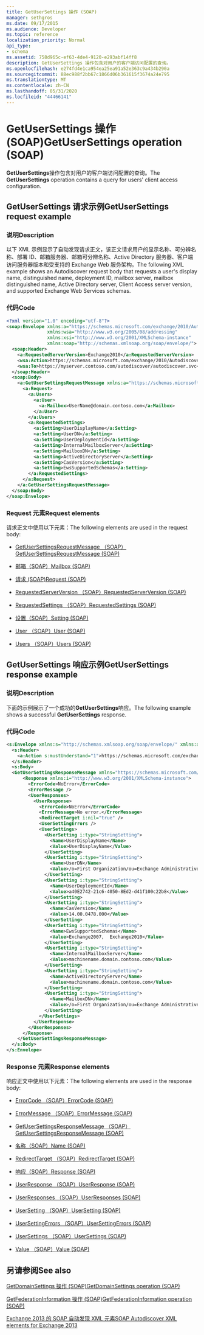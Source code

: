 ```yaml
---
title: GetUserSettings 操作 (SOAP)
manager: sethgros
ms.date: 09/17/2015
ms.audience: Developer
ms.topic: reference
localization_priority: Normal
api_type:
- schema
ms.assetid: 758d965c-ef63-4de4-9120-e293abf14ff8
description: GetUserSettings 操作包含对用户的客户端访问配置的查询。
ms.openlocfilehash: e274fd4e1ca954ea25ea91a52e363c9a434b290a
ms.sourcegitcommit: 88ec988f2bb67c1866d06b361615f3674a24e795
ms.translationtype: MT
ms.contentlocale: zh-CN
ms.lasthandoff: 05/31/2020
ms.locfileid: "44466141"
---
```

# <a name="getusersettings-operation-soap"></a><span data-ttu-id="9013c-103">GetUserSettings 操作 (SOAP)</span><span class="sxs-lookup"><span data-stu-id="9013c-103">GetUserSettings operation (SOAP)</span></span>

<span data-ttu-id="9013c-104">**GetUserSettings**操作包含对用户的客户端访问配置的查询。</span><span class="sxs-lookup"><span data-stu-id="9013c-104">The **GetUserSettings** operation contains a query for users' client access configuration.</span></span> 
  
## <a name="getusersettings-request-example"></a><span data-ttu-id="9013c-105">GetUserSettings 请求示例</span><span class="sxs-lookup"><span data-stu-id="9013c-105">GetUserSettings request example</span></span>

### <a name="description"></a><span data-ttu-id="9013c-106">说明</span><span class="sxs-lookup"><span data-stu-id="9013c-106">Description</span></span>

<span data-ttu-id="9013c-107">以下 XML 示例显示了自动发现请求正文，该正文请求用户的显示名称、可分辨名称、部署 ID、邮箱服务器、邮箱可分辨名称、Active Directory 服务器、客户端访问服务器版本和受支持的 Exchange Web 服务架构。</span><span class="sxs-lookup"><span data-stu-id="9013c-107">The following XML example shows an Autodiscover request body that requests a user's display name, distinguished name, deployment ID, mailbox server, mailbox distinguished name, Active Directory server, Client Access server version, and supported Exchange Web Services schemas.</span></span>
  
### <a name="code"></a><span data-ttu-id="9013c-108">代码</span><span class="sxs-lookup"><span data-stu-id="9013c-108">Code</span></span>

```XML
<?xml version="1.0" encoding="utf-8"?>
<soap:Envelope xmlns:a="https://schemas.microsoft.com/exchange/2010/Autodiscover"      
               xmlns:wsa="http://www.w3.org/2005/08/addressing" 
               xmlns:xsi="http://www.w3.org/2001/XMLSchema-instance"      
               xmlns:soap="http://schemas.xmlsoap.org/soap/envelope/">
  <soap:Header>
    <a:RequestedServerVersion>Exchange2010</a:RequestedServerVersion>
    <wsa:Action>https://schemas.microsoft.com/exchange/2010/Autodiscover/Autodiscover/GetUserSettings</wsa:Action>
    <wsa:To>https://myserver.contoso.com/autodiscover/autodiscover.svc</wsa:To>
  </soap:Header>
  <soap:Body>
    <a:GetUserSettingsRequestMessage xmlns:a="https://schemas.microsoft.com/exchange/2010/Autodiscover">
      <a:Request>
        <a:Users>
          <a:User>
            <a:Mailbox>UserName@domain.contoso.com</a:Mailbox>
          </a:User>
        </a:Users>
        <a:RequestedSettings>
          <a:Setting>UserDisplayName</a:Setting>
          <a:Setting>UserDN</a:Setting>
          <a:Setting>UserDeploymentId</a:Setting>
          <a:Setting>InternalMailboxServer</a:Setting>
          <a:Setting>MailboxDN</a:Setting>
          <a:Setting>ActiveDirectoryServer</a:Setting>
          <a:Setting>CasVersion</a:Setting>
          <a:Setting>EwsSupportedSchemas</a:Setting>
        </a:RequestedSettings>
      </a:Request>
    </a:GetUserSettingsRequestMessage>
  </soap:Body>
</soap:Envelope>

```

### <a name="request-elements"></a><span data-ttu-id="9013c-109">Request 元素</span><span class="sxs-lookup"><span data-stu-id="9013c-109">Request elements</span></span>

<span data-ttu-id="9013c-110">请求正文中使用以下元素：</span><span class="sxs-lookup"><span data-stu-id="9013c-110">The following elements are used in the request body:</span></span>
  
- [<span data-ttu-id="9013c-111">GetUserSettingsRequestMessage （SOAP）</span><span class="sxs-lookup"><span data-stu-id="9013c-111">GetUserSettingsRequestMessage (SOAP)</span></span>](getusersettingsrequestmessage-soap.md)
    
- [<span data-ttu-id="9013c-112">邮箱（SOAP）</span><span class="sxs-lookup"><span data-stu-id="9013c-112">Mailbox (SOAP)</span></span>](mailbox-soap.md)
    
- [<span data-ttu-id="9013c-113">请求 (SOAP)</span><span class="sxs-lookup"><span data-stu-id="9013c-113">Request (SOAP)</span></span>](request-soap.md)
    
- [<span data-ttu-id="9013c-114">RequestedServerVersion （SOAP）</span><span class="sxs-lookup"><span data-stu-id="9013c-114">RequestedServerVersion (SOAP)</span></span>](requestedserverversion-soap.md)
    
- [<span data-ttu-id="9013c-115">RequestedSettings （SOAP）</span><span class="sxs-lookup"><span data-stu-id="9013c-115">RequestedSettings (SOAP)</span></span>](requestedsettings-soap.md)
    
- [<span data-ttu-id="9013c-116">设置（SOAP）</span><span class="sxs-lookup"><span data-stu-id="9013c-116">Setting (SOAP)</span></span>](setting-soap.md)
    
- [<span data-ttu-id="9013c-117">User （SOAP）</span><span class="sxs-lookup"><span data-stu-id="9013c-117">User (SOAP)</span></span>](user-soap.md)
    
- [<span data-ttu-id="9013c-118">Users （SOAP）</span><span class="sxs-lookup"><span data-stu-id="9013c-118">Users (SOAP)</span></span>](users-soap.md)
    
## <a name="getusersettings-response-example"></a><span data-ttu-id="9013c-119">GetUserSettings 响应示例</span><span class="sxs-lookup"><span data-stu-id="9013c-119">GetUserSettings response example</span></span>

### <a name="description"></a><span data-ttu-id="9013c-120">说明</span><span class="sxs-lookup"><span data-stu-id="9013c-120">Description</span></span>

<span data-ttu-id="9013c-121">下面的示例展示了一个成功的**GetUserSettings**响应。</span><span class="sxs-lookup"><span data-stu-id="9013c-121">The following example shows a successful **GetUserSettings** response.</span></span> 
  
### <a name="code"></a><span data-ttu-id="9013c-122">代码</span><span class="sxs-lookup"><span data-stu-id="9013c-122">Code</span></span>

```XML
<s:Envelope xmlns:s="http://schemas.xmlsoap.org/soap/envelope/" xmlns:a="http://www.w3.org/2005/08/addressing">
  <s:Header>
    <a:Action s:mustUnderstand="1">https://schemas.microsoft.com/exchange/2010/Autodiscover/Autodiscover/GetUserSettingsResponse</a:Action>
  </s:Header>
  <s:Body>
  <GetUserSettingsResponseMessage xmlns="https://schemas.microsoft.com/exchange/2010/Autodiscover">
      <Response xmlns:i="http://www.w3.org/2001/XMLSchema-instance">
        <ErrorCode>NoError</ErrorCode>
        <ErrorMessage />
        <UserResponses>
          <UserResponse>
            <ErrorCode>NoError</ErrorCode>
            <ErrorMessage>No error.</ErrorMessage>
            <RedirectTarget i:nil="true" />
            <UserSettingErrors />
            <UserSettings>
              <UserSetting i:type="StringSetting">
                <Name>UserDisplayName</Name>
                <Value>UserDisplayName</Value>
              </UserSetting>
              <UserSetting i:type="StringSetting">
                <Name>UserDN</Name>
                <Value>/o=First Organization/ou=Exchange Administrative Group (SDASDASDJ)/cn=Recipients/cn=UserDisplayName</Value>
              </UserSetting>
              <UserSetting i:type="StringSetting">
                <Name>UserDeploymentId</Name>
                <Value>a40E2742-21c6-4050-8Ed2-d41f100c22b8</Value>
              </UserSetting>
              <UserSetting i:type="StringSetting">
                <Name>CasVersion</Name>
                <Value>14.00.0478.000</Value>
              </UserSetting>
              <UserSetting i:type="StringSetting">
                <Name>EwsSupportedSchemas</Name>
                <Value>Exchange2007,  Exchange2010</Value>
              </UserSetting>
              <UserSetting i:type="StringSetting">
                <Name>InternalMailboxServer</Name>
                <Value>machinename.domain.contoso.com</Value>
              </UserSetting>
              <UserSetting i:type="StringSetting">
                <Name>ActiveDirectoryServer</Name>
                <Value>machinename.domain.contoso.com</Value>
              </UserSetting>
              <UserSetting i:type="StringSetting">
                <Name>MailboxDN</Name>
                <Value>/o=First Organization/ou=Exchange Administrative Group (SDASDASDJ)/cn=Configuration/cn=Servers/cn=server/cn=Contoso Pri MDB</Value>
              </UserSetting>
            </UserSettings>
          </UserResponse>
        </UserResponses>
      </Response>
    </GetUserSettingsResponseMessage>
  </s:Body>
</s:Envelope>
```

### <a name="response-elements"></a><span data-ttu-id="9013c-123">Response 元素</span><span class="sxs-lookup"><span data-stu-id="9013c-123">Response elements</span></span>

<span data-ttu-id="9013c-124">响应正文中使用以下元素：</span><span class="sxs-lookup"><span data-stu-id="9013c-124">The following elements are used in the response body:</span></span>
  
- [<span data-ttu-id="9013c-125">ErrorCode （SOAP）</span><span class="sxs-lookup"><span data-stu-id="9013c-125">ErrorCode (SOAP)</span></span>](errorcode-soap.md)
    
- [<span data-ttu-id="9013c-126">ErrorMessage （SOAP）</span><span class="sxs-lookup"><span data-stu-id="9013c-126">ErrorMessage (SOAP)</span></span>](errormessage-soap.md)
    
- [<span data-ttu-id="9013c-127">GetUserSettingsResponseMessage （SOAP）</span><span class="sxs-lookup"><span data-stu-id="9013c-127">GetUserSettingsResponseMessage (SOAP)</span></span>](getusersettingsresponsemessage-soap.md)
    
- [<span data-ttu-id="9013c-128">名称（SOAP）</span><span class="sxs-lookup"><span data-stu-id="9013c-128">Name (SOAP)</span></span>](name-soap.md)
    
- [<span data-ttu-id="9013c-129">RedirectTarget （SOAP）</span><span class="sxs-lookup"><span data-stu-id="9013c-129">RedirectTarget (SOAP)</span></span>](redirecttarget-soap.md)
    
- [<span data-ttu-id="9013c-130">响应（SOAP）</span><span class="sxs-lookup"><span data-stu-id="9013c-130">Response (SOAP)</span></span>](response-soap.md)
    
- [<span data-ttu-id="9013c-131">UserResponse （SOAP）</span><span class="sxs-lookup"><span data-stu-id="9013c-131">UserResponse (SOAP)</span></span>](userresponse-soap.md)
    
- [<span data-ttu-id="9013c-132">UserResponses （SOAP）</span><span class="sxs-lookup"><span data-stu-id="9013c-132">UserResponses (SOAP)</span></span>](userresponses-soap.md)
    
- [<span data-ttu-id="9013c-133">UserSetting （SOAP）</span><span class="sxs-lookup"><span data-stu-id="9013c-133">UserSetting (SOAP)</span></span>](usersetting-soap.md)
    
- [<span data-ttu-id="9013c-134">UserSettingErrors （SOAP）</span><span class="sxs-lookup"><span data-stu-id="9013c-134">UserSettingErrors (SOAP)</span></span>](usersettingerrors-soap.md)
    
- [<span data-ttu-id="9013c-135">UserSettings （SOAP）</span><span class="sxs-lookup"><span data-stu-id="9013c-135">UserSettings (SOAP)</span></span>](usersettings-soap.md)
    
- [<span data-ttu-id="9013c-136">Value （SOAP）</span><span class="sxs-lookup"><span data-stu-id="9013c-136">Value (SOAP)</span></span>](value-soap.md)
    
## <a name="see-also"></a><span data-ttu-id="9013c-137">另请参阅</span><span class="sxs-lookup"><span data-stu-id="9013c-137">See also</span></span>



[<span data-ttu-id="9013c-138">GetDomainSettings 操作 (SOAP)</span><span class="sxs-lookup"><span data-stu-id="9013c-138">GetDomainSettings operation (SOAP)</span></span>](getdomainsettings-operation-soap.md)
  
[<span data-ttu-id="9013c-139">GetFederationInformation 操作 (SOAP)</span><span class="sxs-lookup"><span data-stu-id="9013c-139">GetFederationInformation operation (SOAP)</span></span>](getfederationinformation-operation-soap.md)


[<span data-ttu-id="9013c-140">Exchange 2013 的 SOAP 自动发现 XML 元素</span><span class="sxs-lookup"><span data-stu-id="9013c-140">SOAP Autodiscover XML elements for Exchange 2013</span></span>](soap-autodiscover-xml-elements-for-exchange-2013.md)

